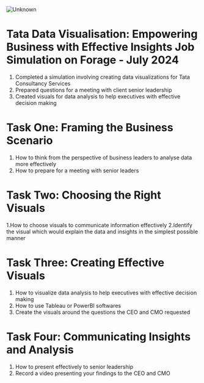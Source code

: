 

   ![Unknown](https://github.com/user-attachments/assets/1f060dfc-80fa-4006-938c-18c09dffc30b)

# Tata Data Visualisation: Empowering Business with Effective Insights Job Simulation on Forage - July 2024

1. Completed a simulation involving creating data visualizations for Tata Consultancy Services
2. Prepared questions for a meeting with client senior leadership
3. Created visuals for data analysis to help executives with effective decision making
 
# Task One: Framing the Business Scenario

1. How to think from the perspective of business leaders to analyse data more effectively
2. How to prepare for a meeting with senior leaders

# Task Two: Choosing the Right Visuals

1.How to choose visuals to communicate information effectively
2.Identify the visual which would explain the data and insights in the simplest possible manner


# Task Three: Creating Effective Visuals

1. How to visualize data analysis to help executives with effective decision making
2. How to use Tableau or PowerBI softwares
3. Create the visuals around the questions the CEO and CMO requested

# Task Four: Communicating Insights and Analysis

1. How to present effectively to senior leadership
2. Record a video presenting your findings to the CEO and CMO



